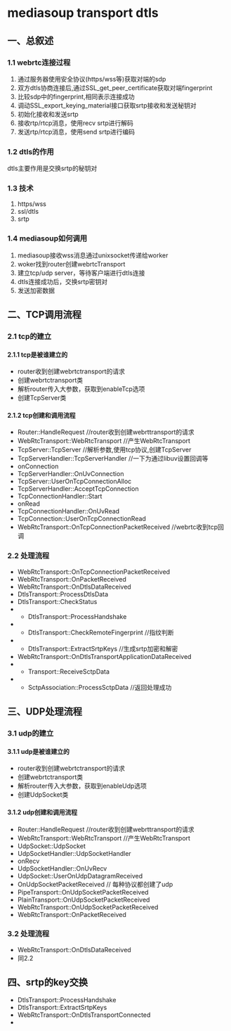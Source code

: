 # mediasoup transport dtls


## 一、总叙述
### 1.1 webrtc连接过程
1. 通过服务器使用安全协议(https/wss等)获取对端的sdp
2. 双方dtls协商连接后,通过SSL_get_peer_certificate获取对端fingerprint
3. 比较sdp中的fingerprint,相同表示连接成功
4. 调动SSL_export_keying_material接口获取srtp接收和发送秘钥对
5. 初始化接收和发送srtp
6. 接收rtp/rtcp消息，使用recv srtp进行解码
7. 发送rtp/rtcp消息，使用send srtp进行编码

### 1.2 dtls的作用
dtls主要作用是交换srtp的秘钥对

### 1.3 技术
1. https/wss
2. ssl/dtls
3. srtp

### 1.4 mediasoup如何调用
1. mediasoup接收wss消息通过unixsocket传递给worker
2. woker找到router创建webrtcTransport
3. 建立tcp/udp server，等待客户端进行dtls连接
4. dtls连接成功后，交换srtp密钥对
5. 发送加密数据

## 二、TCP调用流程

### 2.1 tcp的建立

#### 2.1.1 tcp是被谁建立的
 - router收到创建webrtctransport的请求
 - 创建webrtctransport类
 - 解析router传入大参数，获取到enableTcp选项
 - 创建TcpServer类

#### 2.1.2 tcp创建和调用流程
 - Router::HandleRequest             //router收到创建webrttransport的请求
 - WebRtcTransport::WebRtcTransport  //产生WebRtcTransport
 - TcpServer::TcpServer              //解析参数,使用tcp协议,创建TcpServer
 - TcpServerHandler::TcpServerHandler //一下为通过libuv设置回调等
 - onConnection
 - TcpServerHandler::OnUvConnection
 - TcpServer::UserOnTcpConnectionAlloc
 - TcpServerHandler::AcceptTcpConnection
 - TcpConnectionHandler::Start
 - onRead
 - TcpConnectionHandler::OnUvRead
 - TcpConnection::UserOnTcpConnectionRead
 - WebRtcTransport::OnTcpConnectionPacketReceived //webrtc收到tcp回调

### 2.2 处理流程

 - WebRtcTransport::OnTcpConnectionPacketReceived
 - WebRtcTransport::OnPacketReceived
 - WebRtcTransport::OnDtlsDataReceived
 - DtlsTransport::ProcessDtlsData
 - DtlsTransport::CheckStatus
 - - DtlsTransport::ProcessHandshake
 - - DtlsTransport::CheckRemoteFingerprint //指纹判断
 - - DtlsTransport::ExtractSrtpKeys //生成srtp加密和解密
 - WebRtcTransport::OnDtlsTransportApplicationDataReceived
 - - Transport::ReceiveSctpData
 - - SctpAssociation::ProcessSctpData  //返回处理成功


## 三、UDP处理流程

### 3.1 udp的建立

#### 3.1.1 udp是被谁建立的
 - router收到创建webrtctransport的请求
 - 创建webrtctransport类
 - 解析router传入大参数，获取到enableUdp选项
 - 创建UdpSocket类

#### 3.1.2 udp创建和调用流程
 - Router::HandleRequest             //router收到创建webrttransport的请求
 - WebRtcTransport::WebRtcTransport  //产生WebRtcTransport
 - UdpSocket::UdpSocket
 - UdpSocketHandler::UdpSocketHandler
 - onRecv
 - UdpSocketHandler::OnUvRecv
 - UdpSocket::UserOnUdpDatagramReceived
 - OnUdpSocketPacketReceived  // 每种协议都创建了udp
 - PipeTransport::OnUdpSocketPacketReceived
 - PlainTransport::OnUdpSocketPacketReceived
 - WebRtcTransport::OnUdpSocketPacketReceived
 - WebRtcTransport::OnPacketReceived

### 3.2 处理流程
 - WebRtcTransport::OnDtlsDataReceived
 - 同2.2

## 四、srtp的key交换

 - DtlsTransport::ProcessHandshake
 - DtlsTransport::ExtractSrtpKeys
 - WebRtcTransport::OnDtlsTransportConnected
 - 